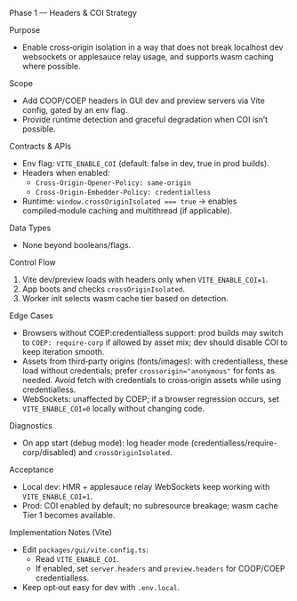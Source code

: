 Phase 1 — Headers & COI Strategy

Purpose
- Enable cross‑origin isolation in a way that does not break localhost dev websockets or applesauce relay usage, and supports wasm caching where possible.

Scope
- Add COOP/COEP headers in GUI dev and preview servers via Vite config, gated by an env flag.
- Provide runtime detection and graceful degradation when COI isn’t possible.

Contracts & APIs
- Env flag: `VITE_ENABLE_COI` (default: false in dev, true in prod builds).
- Headers when enabled:
  - `Cross-Origin-Opener-Policy: same-origin`
  - `Cross-Origin-Embedder-Policy: credentialless`
- Runtime: `window.crossOriginIsolated === true` → enables compiled‑module caching and multithread (if applicable).

Data Types
- None beyond booleans/flags.

Control Flow
1) Vite dev/preview loads with headers only when `VITE_ENABLE_COI=1`.
2) App boots and checks `crossOriginIsolated`.
3) Worker init selects wasm cache tier based on detection.

Edge Cases
- Browsers without COEP:credentialless support: prod builds may switch to `COEP: require-corp` if allowed by asset mix; dev should disable COI to keep iteration smooth.
- Assets from third‑party origins (fonts/images): with credentialless, these load without credentials; prefer `crossorigin="anonymous"` for fonts as needed. Avoid fetch with credentials to cross‑origin assets while using credentialless.
- WebSockets: unaffected by COEP; if a browser regression occurs, set `VITE_ENABLE_COI=0` locally without changing code.

Diagnostics
- On app start (debug mode): log header mode (credentialless/require-corp/disabled) and `crossOriginIsolated`.

Acceptance
- Local dev: HMR + applesauce relay WebSockets keep working with `VITE_ENABLE_COI=1`.
- Prod: COI enabled by default; no subresource breakage; wasm cache Tier 1 becomes available.

Implementation Notes (Vite)
- Edit `packages/gui/vite.config.ts`:
  - Read `VITE_ENABLE_COI`.
  - If enabled, set `server.headers` and `preview.headers` for COOP/COEP credentialless.
- Keep opt‑out easy for dev with `.env.local`.

